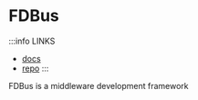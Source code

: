 # FDBus

:::info LINKS

- [docs](https://fdbus.readthedocs.io/)
- [repo](https://gitee.com/jeremyczhen/fdbus)
:::

FDBus is a middleware development framework
